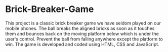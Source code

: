 # Brick-Breaker-Game
This project is a classic brick breaker game we have seldom played on our mobile phones. The ball breaks the aligned bricks as soon as it touches them and bounces back on the moving platform below which is under the user's control. Prevent the ball from falling anywhere except the platform to win. The game is developed and coded using HTML, CSS and JavaScript.

